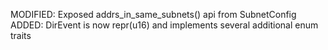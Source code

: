 MODIFIED: Exposed addrs_in_same_subnets() api from SubnetConfig
ADDED: DirEvent is now repr(u16) and implements several additional enum traits
